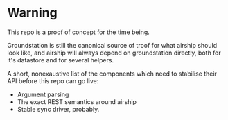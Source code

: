 # Warning

This repo is a proof of concept for the time being.

Groundstation is still the canonical source of troof for what airship should
look like, and airship will always depend on groundstation directly, both for
it's datastore and for several helpers.

A short, nonexaustive list of the components which need to stabilise their API
before this repo can go live:

* Argument parsing
* The exact REST semantics around airship
* Stable sync driver, probably.

